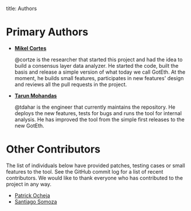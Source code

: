title: Authors

Primary Authors
===============

* __[Mikel Cortes](https://github.com/cortze)__

	@cortze is the researcher that started this project and had the idea to build a consensus layer data analyzer.
	He started the code, built the basis and release a simple version of what today we call GotEth.
	At the moment, he builds small features, participates in new features' design and reviews all the pull requests in the project.

* __[Tarun Mohandas](https://github.com/tdahar)__

    @tdahar is the engineer that currently maintains the repository. 
	He deploys the new features, tests for bugs and runs the tool for internal analysis.
	He has improved the tool from the simple first releases to the new GotEth.


Other Contributors
==================

The list of individuals below have provided patches, testing cases or small features to the tool. See the
GitHub commit log for a list of recent contributors. We would like to thank
everyone who has contributed to the project in any way.

* [Patrick Ocheja](https://github.com/ocheja)
* [Santiago Somoza](https://github.com/santi1234567)